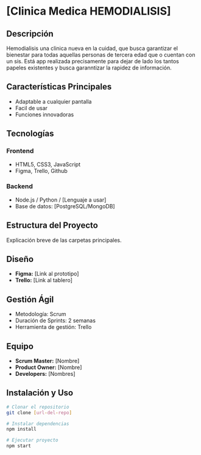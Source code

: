 # [Clinica Medica HEMODIALISIS]

## Descripción
Hemodialisis una clinica nueva en la cuidad, que busca garantizar el bienestar para todas aquellas personas de tercera edad que o cuentan con un sis. Está app realizada precisamente para dejar de lado los tantos papeles existentes y busca garanntizar la rapidez de información. 

## Características Principales
- Adaptable a cualquier pantalla
- Facil de usar
- Funciones innovadoras

## Tecnologías
### Frontend
- HTML5, CSS3, JavaScript
- Figma, Trello, Github

### Backend 
- Node.js / Python / [Lenguaje a usar]
- Base de datos: [PostgreSQL/MongoDB]

## Estructura del Proyecto
Explicación breve de las carpetas principales.

## Diseño
- **Figma:** [Link al prototipo]
- **Trello:** [Link al tablero]

## Gestión Ágil
- Metodología: Scrum
- Duración de Sprints: 2 semanas
- Herramienta de gestión: Trello

## Equipo
- **Scrum Master:** [Nombre]
- **Product Owner:** [Nombre]
- **Developers:** [Nombres]

## Instalación y Uso
```bash
# Clonar el repositorio
git clone [url-del-repo]

# Instalar dependencias
npm install

# Ejecutar proyecto
npm start